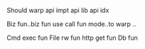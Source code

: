 Should warp api impt api lib api idx 



Biz fun..biz fun use call fun mode..to warp ..




Cmd exec fun
File rw fun
http get fun
Db fun

